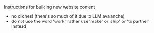 Instructions for building new website content

- no cliches! (there's so much of it due to LLM avalanche)
- do not use the word 'work', rather use 'make' or 'ship' or 'to partner' instead